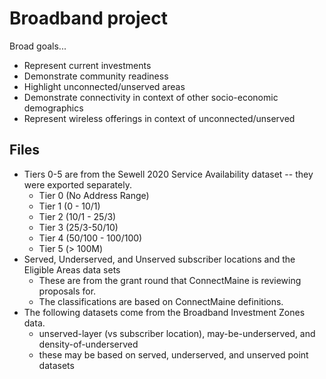 # Broadband project

Broad goals...

* Represent current investments 
* Demonstrate community readiness
* Highlight unconnected/unserved areas
* Demonstrate connectivity in context of other socio-economic demographics
* Represent wireless offerings in context of unconnected/unserved

## Files

* Tiers 0-5 are from the Sewell 2020 Service Availability dataset -- they were exported separately. 
  * Tier 0 (No Address Range)
  * Tier 1 (0 - 10/1)
  * Tier 2 (10/1 - 25/3)
  * Tier 3 (25/3-50/10)
  * Tier 4 (50/100 - 100/100)
  * Tier 5 (> 100M)
* Served, Underserved, and Unserved subscriber locations and the Eligible Areas data sets
  * These are from the grant round that ConnectMaine is reviewing proposals for. 
  * The classifications are based on ConnectMaine definitions. 
* The following datasets come from the Broadband Investment Zones data.
  * unserved-layer (vs subscriber location), may-be-underserved, and density-of-underserved
  * these may be based on served, underserved, and unserved point datasets
